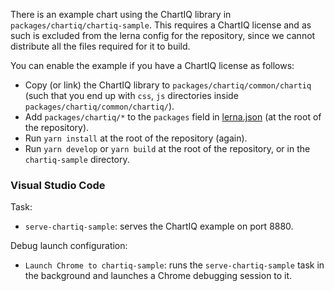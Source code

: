 There is an example chart using the ChartIQ library in `packages/chartiq/chartiq-sample`. This requires a ChartIQ license and as such is excluded from the lerna config for the repository, since we cannot distribute all the files required for it to build.

You can enable the example if you have a ChartIQ license as follows:

* Copy (or link) the ChartIQ library to `packages/chartiq/common/chartiq` (such that you end up with `css`, `js` directories inside `packages/chartiq/common/chartiq/`).
* Add `packages/chartiq/*` to the `packages` field in [lerna.json](../../../lerna.json) (at the root of the repository).
* Run `yarn install` at the root of the repository (again).
* Run `yarn develop` or `yarn build` at the root of the repository, or in the `chartiq-sample` directory.

### Visual Studio Code

Task:

* `serve-chartiq-sample`: serves the ChartIQ example on port 8880.

Debug launch configuration:

* `Launch Chrome to chartiq-sample`: runs the `serve-chartiq-sample` task in the background and launches a Chrome debugging session to it.
